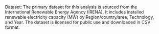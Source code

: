 Dataset: The primary dataset for this analysis is sourced from the International Renewable Energy Agency (IRENA). It includes installed renewable electricity capacity (MW) by Region/country/area, Technology, and Year. The dataset is licensed for public use and downloaded in CSV format.
